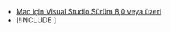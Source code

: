 * [Mac için Visual Studio Sürüm 8,0 veya üzeri](https://visualstudio.microsoft.com/vs/mac/)
* [!INCLUDE [](~/includes/3.0-SDK.md)]
